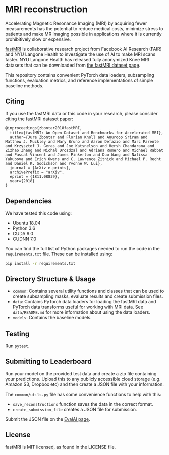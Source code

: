 # MRI reconstruction


Accelerating Magnetic Resonance Imaging (MRI) by acquiring fewer measurements has the
potential to reduce medical costs, minimize stress to patients and make MR imaging 
possible in applications where it is currently prohibitively slow or expensive.

[fastMRI](http://fastMRI.org) is collaborative research project from Facebook AI Research (FAIR)
and NYU Langone Health to investigate the use of AI to make MRI scans faster.
NYU Langone Health has released fully anonymized Knee MRI datasets that can
be downloaded from [the fastMRI dataset page](https://fastmri.med.nyu.edu/).


This repository contains convenient PyTorch data loaders, subsampling functions, evaluation
metrics, and reference implementations of simple baseline methods.


## Citing
If you use the fastMRI data or this code in your research, please consider citing
the fastMRI dataset paper:
```
@inproceedings{zbontar2018fastMRI,
  title={fastMRI: An Open Dataset and Benchmarks for Accelerated MRI},
  author={Jure Zbontar and Florian Knoll and Anuroop Sriram and Matthew J. Muckley and Mary Bruno and Aaron Defazio and Marc Parente and Krzysztof J. Geras and Joe Katsnelson and Hersh Chandarana and Zizhao Zhang and Michal Drozdzal and Adriana Romero and Michael Rabbat and Pascal Vincent and James Pinkerton and Duo Wang and Nafissa Yakubova and Erich Owens and C. Lawrence Zitnick and Michael P. Recht and Daniel K. Sodickson and Yvonne W. Lui},
  journal = {ArXiv e-prints},
  archivePrefix = "arXiv",
  eprint = {1811.08839},
  year={2018}
}
```

## Dependencies
We have tested this code using:
* Ubuntu 18.04
* Python 3.6
* CUDA 9.0
* CUDNN 7.0

You can find the full list of Python packages needed to run the code in the
`requirements.txt` file. These can be installed using:
```bash
pip install -r requirements.txt
```

## Directory Structure & Usage
* `common`: Contains several utility functions and classes that can be used to
create subsampling masks, evaluate results and create submission files.
* `data`: Contains PyTorch data loaders for loading the fastMRI data and PyTorch
data transforms useful for working with MRI data. See `data/README.md` for more
information about using the data loaders.
* `models`: Contains the baseline models.

## Testing
Run `pytest`.

## Submitting to Leaderboard
Run your model on the provided test data and create a zip file containing your
predictions. Upload this to any publicly accessible cloud storage (e.g. Amazon
S3, Dropbox etc) and then create a JSON file with your information.

The `common/utils.py` file has some convenience functions to help with this:
* `save_reconstructions` function saves the data in the correct
 format.
* `create_submission_file` creates a JSON file for submission.

Submit the JSON file on the
[EvalAI page](https://evalai.cloudcv.org/web/challenges/challenge-page/153/overview).

## License
fastMRI is MIT licensed, as found in the LICENSE file.
